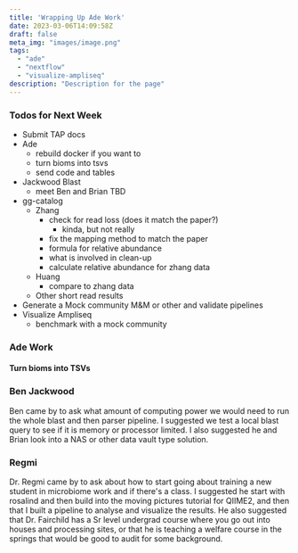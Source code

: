 ```yaml
---
title: 'Wrapping Up Ade Work'
date: 2023-03-06T14:09:58Z
draft: false
meta_img: "images/image.png"
tags:
  - "ade"
  - "nextflow"
  - "visualize-ampliseq"
description: "Description for the page"
---
```


### Todos for Next Week

- Submit TAP docs
- Ade 
  - rebuild docker if you want to 
  - turn bioms into tsvs
  - send code and tables
- Jackwood Blast
  - meet Ben and Brian TBD
- gg-catalog
  - Zhang
    - check for read loss (does it match the paper?)
      - kinda, but not really
    - fix the mapping method to match the paper 
    - formula for relative abundance
    - what is involved in clean-up
    - calculate relative abundance for zhang data
  - Huang
    - compare to zhang data
  - Other short read results
- Generate a Mock community M&M or other and validate pipelines
- Visualize Ampliseq
  - benchmark with a mock community

### Ade Work

#### Turn bioms into TSVs

### Ben Jackwood

Ben came by to ask what amount of computing power we would need to run the whole blast and then parser pipeline. I suggested we test a local blast query to see if it is memory or processor limited. I also suggested he and Brian look into a NAS or other data vault type solution. 

### Regmi

Dr. Regmi came by to ask about how to start going about training a new student in microbiome work and if there's a class. I suggested he start with rosalind and then build into the moving pictures tutorial for QIIME2, and then that I built a pipeline to analyse and visualize the results. He also suggested that Dr. Fairchild has a Sr level undergrad course where you go out into houses and processing sites, or that he is teaching a welfare course in the springs that would be good to audit for some background. 